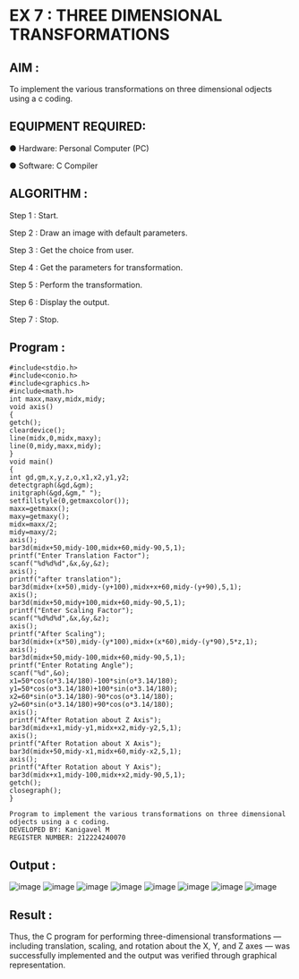 # EX 7 : THREE DIMENSIONAL TRANSFORMATIONS

## AIM :
 
 To implement the various transformations on three dimensional odjects using a c coding.

## EQUIPMENT REQUIRED:

●	Hardware: Personal Computer (PC)

●	Software: C Compiler

## ALGORITHM :


   Step 1 : Start.

   Step 2 : Draw an image with default parameters.

   Step 3 : Get the choice from user.

   Step 4 : Get the parameters for transformation.

   Step 5 : Perform the transformation.

   Step 6 : Display the output.

   Step 7 : Stop.

## Program :
~~~
#include<stdio.h> 
#include<conio.h> 
#include<graphics.h> 
#include<math.h> 
int maxx,maxy,midx,midy; 
void axis() 
{ 
getch(); 
cleardevice(); 
line(midx,0,midx,maxy); 
line(0,midy,maxx,midy); 
} 
void main() 
{ 
int gd,gm,x,y,z,o,x1,x2,y1,y2; 
detectgraph(&gd,&gm); 
initgraph(&gd,&gm," "); 
setfillstyle(0,getmaxcolor()); 
maxx=getmaxx(); 
maxy=getmaxy(); 
midx=maxx/2; 
midy=maxy/2; 
axis(); 
bar3d(midx+50,midy-100,midx+60,midy-90,5,1); 
printf("Enter Translation Factor"); 
scanf("%d%d%d",&x,&y,&z); 
axis(); 
printf("after translation"); 
bar3d(midx+(x+50),midy-(y+100),midx+x+60,midy-(y+90),5,1); 
axis(); 
bar3d(midx+50,midy+100,midx+60,midy-90,5,1); 
printf("Enter Scaling Factor"); 
scanf("%d%d%d",&x,&y,&z); 
axis(); 
printf("After Scaling"); 
bar3d(midx+(x*50),midy-(y*100),midx+(x*60),midy-(y*90),5*z,1); 
axis(); 
bar3d(midx+50,midy-100,midx+60,midy-90,5,1); 
printf("Enter Rotating Angle"); 
scanf("%d",&o); 
x1=50*cos(o*3.14/180)-100*sin(o*3.14/180); 
y1=50*cos(o*3.14/180)+100*sin(o*3.14/180); 
x2=60*sin(o*3.14/180)-90*cos(o*3.14/180); 
y2=60*sin(o*3.14/180)+90*cos(o*3.14/180); 
axis(); 
printf("After Rotation about Z Axis"); 
bar3d(midx+x1,midy-y1,midx+x2,midy-y2,5,1); 
axis(); 
printf("After Rotation about X Axis"); 
bar3d(midx+50,midy-x1,midx+60,midy-x2,5,1); 
axis(); 
printf("After Rotation about Y Axis"); 
bar3d(midx+x1,midy-100,midx+x2,midy-90,5,1); 
getch(); 
closegraph(); 
}

Program to implement the various transformations on three dimensional odjects using a c coding.
DEVELOPED BY: Kanigavel M
REGISTER NUMBER: 212224240070
~~~

## Output :
![image](https://github.com/user-attachments/assets/c85c79a1-0e8f-4c76-b778-fbb128a46a30)
![image](https://github.com/user-attachments/assets/165af4b1-7c16-4885-8a21-76171766ca1c)
![image](https://github.com/user-attachments/assets/412a7a36-c3c9-4ff6-951d-77397239105a)
![image](https://github.com/user-attachments/assets/13643772-e328-4bc3-84bb-a8cd633731ef)
![image](https://github.com/user-attachments/assets/f1c20189-b6a9-48d3-9f0a-c9fa854487b8)
![image](https://github.com/user-attachments/assets/dd3cb33b-c7d6-4438-8120-dc9401b26654)
![image](https://github.com/user-attachments/assets/bd3f89d8-a6d6-41c2-a652-24869ea7e4e8)
![image](https://github.com/user-attachments/assets/5304025b-9d26-446b-a116-ad9fbc5cd03a)

## Result :
Thus, the C program for performing three-dimensional transformations — including translation, scaling, and rotation about the X, Y, and Z axes — was successfully implemented and the output was verified through graphical representation.
